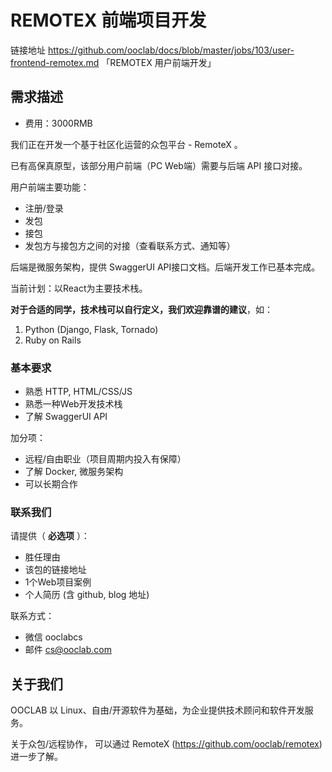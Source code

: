 # REMOTEX 前端项目开发

链接地址 https://github.com/ooclab/docs/blob/master/jobs/103/user-frontend-remotex.md 「REMOTEX 用户前端开发」

## 需求描述

- 费用：3000RMB

我们正在开发一个基于社区化运营的众包平台 - RemoteX 。

已有高保真原型，该部分用户前端（PC Web端）需要与后端 API 接口对接。

用户前端主要功能：
- 注册/登录
- 发包
- 接包
- 发包方与接包方之间的对接（查看联系方式、通知等）

后端是微服务架构，提供 SwaggerUI API接口文档。后端开发工作已基本完成。

当前计划：以React为主要技术栈。

**对于合适的同学，技术栈可以自行定义，我们欢迎靠谱的建议**，如：

1. Python (Django, Flask, Tornado)
2. Ruby on Rails

### 基本要求

- 熟悉 HTTP, HTML/CSS/JS
- 熟悉一种Web开发技术栈
- 了解 SwaggerUI API

加分项：
- 远程/自由职业（项目周期内投入有保障）
- 了解 Docker, 微服务架构
- 可以长期合作

### 联系我们

请提供（ **必选项** ）：
- 胜任理由
- 该包的链接地址
- 1个Web项目案例
- 个人简历 (含 github, blog 地址)

联系方式：
- 微信 ooclabcs
- 邮件 cs@ooclab.com

## 关于我们

OOCLAB 以 Linux、自由/开源软件为基础，为企业提供技术顾问和软件开发服务。

关于众包/远程协作，
可以通过 RemoteX (https://github.com/ooclab/remotex) 进一步了解。
